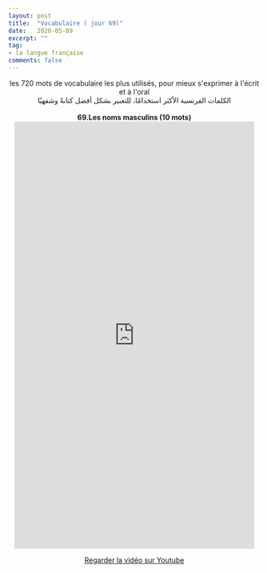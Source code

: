 ```yaml
---
layout: post
title:  "Vocabulaire ( jour 69)"
date:   2020-05-09
excerpt: ""
tag:
- la langue française
comments: false
---
```

 <center>     les 720 mots de vocabulaire les plus utilisés, pour mieux s'exprimer à l'écrit et à l'oral <br> الكلمات الفرنسية الأكثر استخدامًا، للتعبير بشكل أفضل كتابةً وشفهيًا <br><br>     <strong> 69.Les noms masculins (10 mots)</strong>     <br> <iframe width="480" height="853" src="https://www.youtube.com/embed/sEZGtNStYe4" title="youtube video player" frameborder="0" allow="accelerometer, autoplay, clipboard-write, encrypted-media, gyroscope, picture-in-picture, web-share" allowfullscreen></iframe>     <br> <p markdown="0"><a href="https://youtube.com/shorts/sEZGtNStYe4" class="btn btn-danger" target="_blank">Regarder la vidéo sur Youtube</a></p> </center>
